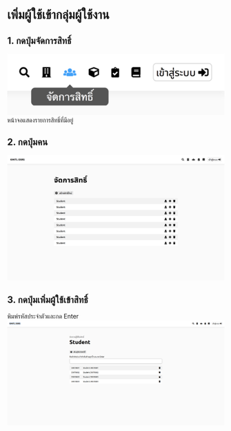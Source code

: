 # เพิ่มผู้ใช้เข้ากลุ่มผู้ใช้งาน
## 1. กดปุ่มจัดการสิทธิ์
![](../img/navigation-bar/permission-button.png)
 หน้าจอแสดงรายการสิทธิ์ที่มีอยู่
## 2. กดปุ่มคน
![](../img/manage-role-permission/overall.png)
## 3. กดปุ่มเพิ่มผู้ใช้เข้าสิทธิ์
 พิมพ์รหัสประจำตัวและกด Enter
 ![](../img/manage-role-permission/user-group.png)


